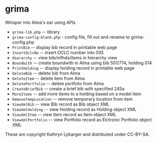 grima
=======

Whisper into Alma's ear using APIs

* `grima-lib.php` -- library
* `grima-config-blank.php` - config file, fill out and rename to grima-config.php
* `PrintBib` -- display bib record in printable web page
* `InsertOclcNo` -- insert OCLC number into 035
* `Hierarchy` -- view bib/mfhds/items in hierarchy view
* `Boundwith` -- create boundwith in Alma using bib 501/774, holding 014
* `PrintHolding` -- display holding record in printable web page
* `DeleteBib` -- delete bib from Alma
* `DeleteItem` -- delete item from Alma
* `DeletePortfolio` -- delete portfolio from Alma
* `CreateBriefBib` -- create a brief bib with specified 245a
* `MoreItems` -- add more items to a holding based on a model item
* `RemoveTempLocation` -- remove temporary location from item
* `ViewXmlBib` -- view Bib record as Bib object XML
* `ViewXmlHolding` -- view Holding record as Holding object XML
* `ViewXmlItem` -- view Item record as Item object XML
* `ViewXmlPortfolio` -- view Portfolio record as Elctronic Portfolio object XML


These are copyright Kathryn Lybarger and distributed under CC-BY-SA.

